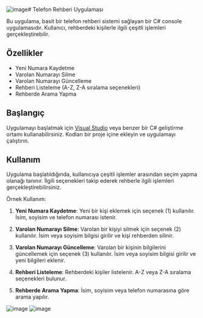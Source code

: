 ![image](https://github.com/MutlucanKarinca/Fimple-dotnet-homeworks/assets/42838012/58cc98b6-c2b5-438b-8c32-cf50b48adda1)# Telefon Rehberi Uygulaması

Bu uygulama, basit bir telefon rehberi sistemi sağlayan bir C# console uygulamasıdır. Kullanıcı, rehberdeki kişilerle ilgili çeşitli işlemleri gerçekleştirebilir.

## Özellikler

- Yeni Numara Kaydetme
- Varolan Numarayı Silme
- Varolan Numarayı Güncelleme
- Rehberi Listeleme (A-Z, Z-A sıralama seçenekleri)
- Rehberde Arama Yapma

## Başlangıç

Uygulamayı başlatmak için [Visual Studio](https://visualstudio.microsoft.com/) veya benzer bir C# geliştirme ortamı kullanabilirsiniz. Kodları bir proje içine ekleyin ve uygulamayı çalıştırın.

## Kullanım

Uygulama başlatıldığında, kullanıcıya çeşitli işlemler arasından seçim yapma olanağı tanınır. İlgili seçenekleri takip ederek rehberle ilgili işlemleri gerçekleştirebilirsiniz.

Örnek Kullanım:

1. **Yeni Numara Kaydetme**: Yeni bir kişi eklemek için seçenek (1) kullanılır. İsim, soyisim ve telefon numarası istenir.

2. **Varolan Numarayı Silme**: Varolan bir kişiyi silmek için seçenek (2) kullanılır. İsim veya soyisim bilgisi girilir ve kişi rehberden silinir.

3. **Varolan Numarayı Güncelleme**: Varolan bir kişinin bilgilerini güncellemek için seçenek (3) kullanılır. İsim veya soyisim bilgisi girilir ve yeni bilgileri eklenir.

4. **Rehberi Listeleme**: Rehberdeki kişiler listelenir. A-Z veya Z-A sıralama seçenekleri bulunur.

5. **Rehberde Arama Yapma**: İsim, soyisim veya telefon numarasına göre arama yapılır.

![image](https://github.com/MutlucanKarinca/Fimple-dotnet-homeworks/assets/42838012/2fb4738a-a9cf-4d04-abe5-75a4b6fe43d1)
![image](https://github.com/MutlucanKarinca/Fimple-dotnet-homeworks/assets/42838012/80262b15-6d2f-4f7b-898d-10fa2597fd62)
